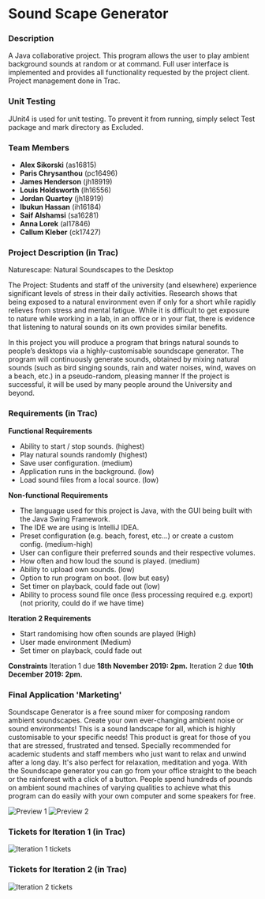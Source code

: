 # Sound Scape Generator
### Description
A Java collaborative project. This program allows the user to play ambient background sounds at random or at command. Full user interface is implemented and provides all functionality requested by the project client. Project management done in Trac.

### Unit Testing
JUnit4 is used for unit testing. To prevent it from running, simply select Test package and mark directory as Excluded.

### Team Members
- **Alex Sikorski** (as16815)
- **Paris Chrysanthou** (pc16496)
- **James Henderson** (jh18919)
- **Louis Holdsworth** (lh16556)
- **Jordan Quartey** (jh18919)
- **Ibukun Hassan** (ih16184)
- **Saif Alshamsi** (sa16281)
- **Anna Lorek** (al17846)
- **Callum Kleber** (ck17427)

### Project Description (in Trac)
Naturescape: Natural Soundscapes to the Desktop

The Project: Students and staff of the university (and elsewhere) experience significant levels of stress in their daily activities. Research shows that being exposed to a natural environment even if only for a short while rapidly relieves from stress and mental fatigue. While it is difficult to get exposure to nature while working in a lab, in an office or in your flat, there is evidence that listening to natural sounds on its own provides similar benefits.

In this project you will produce a program that brings natural sounds to people’s desktops via a highly-customisable soundscape generator. The program will continuously generate sounds, obtained by mixing natural sounds (such as bird singing sounds, rain and water noises, wind, waves on a beach, etc.) in a pseudo-random, pleasing manner If the project is successful, it will be used by many people around the University and beyond. 

### Requirements (in Trac)
**Functional Requirements**
- Ability to start / stop sounds. (highest)
- Play natural sounds randomly (highest)
- Save user configuration. (medium)
- Application runs in the background. (low)
- Load sound files from a local source. (low)

**Non-functional Requirements**
- The language used for this project is Java, with the GUI being built with the Java Swing Framework. 
- The IDE we are using is IntelliJ IDEA.
- Preset configuration (e.g. beach, forest, etc...) or create a custom config. (medium-high)
- User can configure their preferred sounds and their respective volumes.
- How often and how loud the sound is played. (medium)
- Ability to upload own sounds. (low)
- Option to run program on boot. (low but easy)
- Set timer on playback, could fade out (low)
- Ability to process sound file once (less processing required e.g. export) (not priority, could do if we have time)


**Iteration 2 Requirements**
- Start randomising how often sounds are played (High)
- User made environment (Medium)
- Set timer on playback, could fade out 


**Constraints**
Iteration 1 due **18th November 2019: 2pm.**
Iteration 2 due **10th December 2019: 2pm.**

### Final Application 'Marketing'
Soundscape Generator is a free sound mixer for composing random ambient soundscapes. Create your own ever-changing ambient noise or sound environments! This is a sound landscape for all, which is highly customisable to your specific needs! This product is great for those of you that are stressed, frustrated and tensed. Specially recommended for academic students and staff members who just want to relax and unwind after a long day. It's also perfect for relaxation, meditation and yoga. With the Soundscape generator you can go from your office straight to the beach or the rainforest with a click of a button. People spend hundreds of pounds on ambient sound machines of varying qualities to achieve what this program can do easily with your own computer and some speakers for free.

![Preview 1](https://alexsikorski.net/img/soundscape-generator/soundscape-generator-1.jpg)
![Preview 2](https://alexsikorski.net/img/soundscape-generator/soundscape-generator-2.jpg)

### Tickets for Iteration 1 (in Trac)
![Iteration 1 tickets](https://alexsikorski.net/img/soundscape-generator/iteration-1.jpg)
### Tickets for Iteration 2 (in Trac)
![Iteration 2 tickets](https://alexsikorski.net/img/soundscape-generator/iteration-2.jpg)
